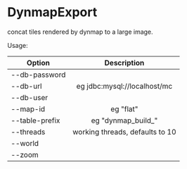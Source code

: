# DynmapExport
concat tiles rendered by dynmap to a large image.

  Usage:
  
|Option|Description|
|------|:-----------:|
|--db-password <String>|
|--db-url <String>|eg jdbc:mysql://localhost/mc|
|--db-user <String>||
|--map-id <String>|eg "flat"|
|--table-prefix <String>|eg "dynmap_build_"|
|--threads <Integer>|working threads, defaults to 10|
|--world <String>||
|--zoom <Integer>||
